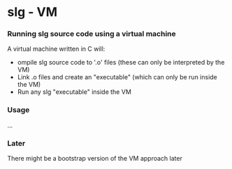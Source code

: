 # slg - VM

### Running slg source code using a virtual machine
A virtual machine written in C will:
-  ompile slg source code to '.o' files (these can only be interpreted by the VM)
- Link .o files and create an "executable" (which can only be run inside the VM)
- Run any slg "executable" inside the VM

### Usage
...

### Later
There might be a bootstrap version of the VM approach later
